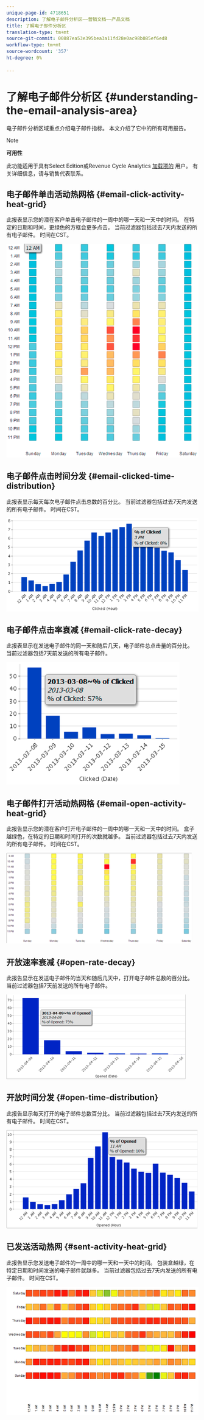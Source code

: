 ```yaml
---
unique-page-id: 4718651
description: 了解电子邮件分析区——营销文档——产品文档
title: 了解电子邮件分析区
translation-type: tm+mt
source-git-commit: 00887ea53e395bea3a11fd28e0ac98b085ef6ed8
workflow-type: tm+mt
source-wordcount: '357'
ht-degree: 0%

---
```



# 了解电子邮件分析区 {#understanding-the-email-analysis-area}

电子邮件分析区域重点介绍电子邮件指标。 本文介绍了它中的所有可用报告。

>[!NOTE]
>
>**可用性**
>
>此功能适用于具有Select Edition或Revenue Cycle Analytics [加载项的](http://www.marketo.com/global-enterprise/marketo-revenue-cycle-analytics/) 用户。 有关详细信息，请与销售代表联系。

## 电子邮件单击活动热网格 {#email-click-activity-heat-grid}

此报表显示您的潜在客户单击电子邮件的一周中的哪一天和一天中的时间。 在特定的日期和时间，更绿色的方框会更多点击。 当前过滤器包括过去7天内发送的所有电子邮件。 时间在CST。

![](assets/image2015-5-6-17-3a17-3a34.png)

## 电子邮件点击时间分发 {#email-clicked-time-distribution}

此报表显示每天每次电子邮件点击总数的百分比。 当前过滤器包括过去7天内发送的所有电子邮件。 时间在CST。

![](assets/image2015-5-6-17-3a20-3a55.png)

## 电子邮件点击率衰减 {#email-click-rate-decay}

此报表显示在发送电子邮件的同一天和随后几天，电子邮件总点击量的百分比。 当前过滤器包括7天前发送的所有电子邮件。

![](assets/image2015-5-6-17-3a26-3a50.png)

## 电子邮件打开活动热网格 {#email-open-activity-heat-grid}

此报告显示您的潜在客户打开电子邮件的一周中的哪一天和一天中的时间。 盒子越绿色，在特定的日期和时间打开的次数就越多。 当前过滤器包括过去7天内发送的所有电子邮件。 时间在CST。

![](assets/image2015-5-6-17-3a30-3a35.png)

## 开放速率衰减 {#open-rate-decay}

此报告显示在发送电子邮件的当天和随后几天中，打开电子邮件总数的百分比。 当前过滤器包括7天前发送的所有电子邮件。

![](assets/image2015-5-6-17-3a37-3a25.png)

## 开放时间分发 {#open-time-distribution}

此报告显示每天打开的电子邮件总数百分比。 当前过滤器包括过去7天内发送的所有电子邮件。 时间在CST。

![](assets/image2015-5-6-17-3a39-3a15.png)

## 已发送活动热网 {#sent-activity-heat-grid}

此报告显示您发送电子邮件的一周中的哪一天和一天中的时间。 包装盒越绿，在特定日期和时间发送的电子邮件就越多。 当前过滤器包括过去7天内发送的所有电子邮件。 时间在CST。

![](assets/seven.png)

